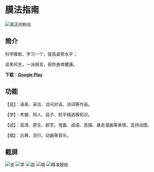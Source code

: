 # 膜法指南
![真正的粉丝](https://nqbmda.bn1302.livefilestore.com/y4mHwB48a1u_VDa1JazAwraT-n68d51iXi9hVijb_OAArka7uOZd4KlxVdHKPxHZ3TNH97885qtMVfQ9HVhBZMf689435aWNd729BUadZz-BPJF9AA9hAKSt-0Q7vTbgh-TEFmVyVPF92_9QjCor5nbeIScH7wtE92HZX_FM54bJLdKbkQKVZwj62rU9mlk5Jt85co7iOq9SrjyDmX92fT_Fw?width=660&height=322&cropmode=none)

## 简介
科学膜蛤，学习一个，提高姿势水平；

谈笑风生，一派胡言，祝你身体健康。

**下载：[Google Play](https://play.google.com/store/apps/details?id=com.nacosiren.blog.mogiciansmanual)**

## 功能
【说】：语录、采访、访问对话、诗词等作品。

【学】：考据、同人、段子、知乎精选等知识。

【逗】：高清、原生、颜艺、鬼畜、成语、恶搞、暴走漫画等表情，支持动图。

【唱】：古典、流行、动画等音乐。


## 截屏
![说](https://wtieiw.bn1302.livefilestore.com/y4mTt0JYvxc47iMwH98AvBWS9uxm9IVhU82sl35ZttuABsUDohjCQWWYbOyL5HsCclZ7mwYJ878i_f-scSGdXw6csZnW1OIcEE_qSwu2xg8zGk7DhDGEY0WgnB9VTX33fh5NLtSQegYTaGvGBtrwfIeSfAVy7mqR6Iyx9ioxa0LjRTqQNPdNk-_jbwr_7afMYa6FytjvYqboRhR5O11C_5mtA?width=569&height=1024&cropmode=none)
![学](https://jstcga.bn1302.livefilestore.com/y4m1xsV4FgGzCsdLrWMgdYA3sC2V5sXF2q4wH40pfomh0907WSU0CMtLLiL1sQkwp2vbBu92EhBR3Zu0Jv5yUVkVw-Owzs59_QLWMlKejmeLaJQc7YznGe76d5tNzp9LjfYdhxTHVaxZ_m4ZjLQXR6mvbpE4eSmyWG1IwQTxCUgGAnilXWMk-gGa0fpCve1mhkT0sacIjOi4A57YcE59i8FUw?width=569&height=1024&cropmode=none)
![逗](https://s6r5ya.bn1302.livefilestore.com/y4mpLMPY7YIN0AouKMf2AFwlwBbai7yy1tU0n0RX8TBo-rICNOZH1pTefUrSmChFcUf81j5Zu7jgYsqGFDoh1GFUSyMS1M-DcNhtzHjFXL-wjxChF-eNntAAbyNKGCPF1ZD5770xTqDiDVBbAWxu1Aku54DI1PwdF_exlSKsE2W206B0pFUPzCngiE8YyfvDKs-hCAKA0ghnjHDPQv9HpTT-g?width=569&height=1024&cropmode=none)
![唱](https://h32xuw.bn1302.livefilestore.com/y4m9YGcIwmChLCP0V8R4Zdu9ZNFAdZovzM6dgUKyNeUz-80MNiSwtLABzoLM-pKDIxV4l6OkpHx7eW9pzgfS84voYFEAyjbNuvmDfBXsCeCKxPSPikuHXu5GxDAUB60j-NXtuX40usqsUl0FvSXBoF-vfu9JmazPCvlKIdCbirkcZ1vOWGdHLmCXayjI254OKstE7AGxdDp9y0D3VZXXmNehw?width=569&height=1024&cropmode=none)
![精准膜蛤](https://gdzsjg.bn1302.livefilestore.com/y4mS7PzLTtALq2ZkcARTamoWUwPQB7oLTvx0v2lnfSxifU3IkVRjKsk1BfhcyneLHPKvXyZVSeLDs_S0ztoTSpU4HtSq6jVD0ZzPiAUBY3SArNdOt7XSLjTWbqUdu8BQ225znYb6NypMkPzDVG4lYhMecn1OU_Zv7fqAzaHBUCApNZq2FxdMKS01TblqpPK303QBQWr2fF8i0mxqGyfGvS79Q?width=569&height=1024&cropmode=none)

